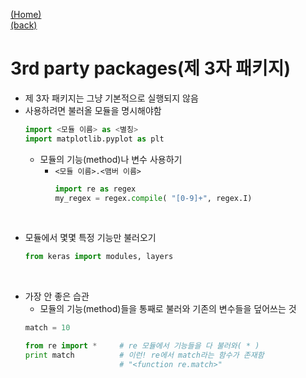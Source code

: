 [(Home)](https://github.com/DoranLyong/Python_study) <br/>
[(back)](https://github.com/DoranLyong/Python_study/tree/master/2_crash/1_grammar)

# 3rd party packages(제 3자 패키지)
* 제 3자 패키지는 그냥 기본적으로 실행되지 않음 
* 사용하려면 불러올 모듈을 명시해야함 
    ``` python 
    import <모듈 이름> as <별칭>
    import matplotlib.pyplot as plt 
    ```
    * 모듈의 기능(method)나 변수 사용하기 
        * ```<모듈 이름>.<맴버 이름>```
            ``` python 
            import re as regex 
            my_regex = regex.compile( "[0-9]+", regex.I)
            ``` 

<br/>


* 모듈에서 몇몇 특정 기능만 불러오기 
    ```python 
    from keras import modules, layers 
    ```

<br/>

* 가장 안 좋은 습관 
    * 모듈의 기능(method)들을 통째로 불러와 기존의 변수들을 덮어쓰는 것 
    ```python 
    match = 10 

    from re import *     # re 모듈에서 기능들을 다 불러와( * )
    print match          # 이런! re에서 match라는 함수가 존재함 
                         # "<function re.match>"
    ```